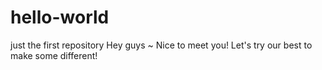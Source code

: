 # hello-world
just the first repository
Hey guys ~ Nice to meet you!
Let's try our best to make some different!
